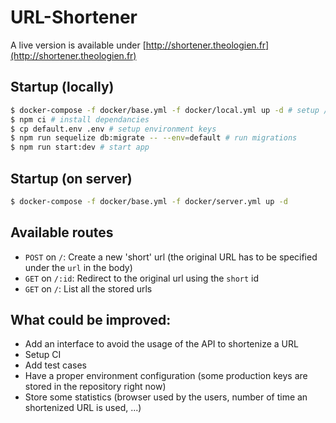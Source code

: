 # URL-Shortener

A live version is available under [http://shortener.theologien.fr](http://shortener.theologien.fr)

## Startup (locally)

```sh
$ docker-compose -f docker/base.yml -f docker/local.yml up -d # setup / start required services
$ npm ci # install dependancies
$ cp default.env .env # setup environment keys
$ npm run sequelize db:migrate -- --env=default # run migrations
$ npm run start:dev # start app
```

## Startup (on server)

```sh
$ docker-compose -f docker/base.yml -f docker/server.yml up -d
```

## Available routes

- `POST` on `/`: Create a new 'short' url (the original URL has to be specified under the `url` in the body)
- `GET` on `/:id`: Redirect to the original url using the `short` id
- `GET` on `/`: List all the stored urls

## What could be improved:

- Add an interface to avoid the usage of the API to shortenize a URL
- Setup CI
- Add test cases
- Have a proper environment configuration (some production keys are stored in the repository right now)
- Store some statistics (browser used by the users, number of time an shortenized URL is used, ...)
